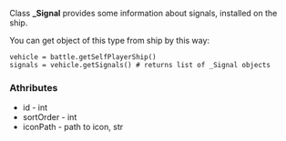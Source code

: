 Class **_Signal** provides some information about signals, installed on the ship.

You can get object of this type from ship by this way:

    vehicle = battle.getSelfPlayerShip()
    signals = vehicle.getSignals() # returns list of _Signal objects

### Athributes

- id - int
- sortOrder - int
- iconPath - path to icon, str
